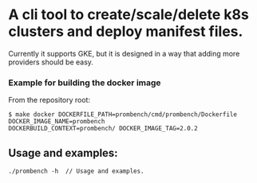 # A cli tool to create/scale/delete k8s clusters and deploy manifest files.
Currently it supports GKE, but it is designed in a way that adding more providers should be easy.

### Example for building the docker image
From the repository root:
```
$ make docker DOCKERFILE_PATH=prombench/cmd/prombench/Dockerfile DOCKER_IMAGE_NAME=prombench 
DOCKERBUILD_CONTEXT=prombench/ DOCKER_IMAGE_TAG=2.0.2
```

## Usage and examples:
```
./prombench -h  // Usage and examples.
```

